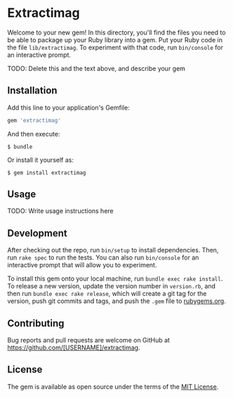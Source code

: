 # Extractimag

Welcome to your new gem! In this directory, you'll find the files you need to be able to package up your Ruby library into a gem. Put your Ruby code in the file `lib/extractimag`. To experiment with that code, run `bin/console` for an interactive prompt.

TODO: Delete this and the text above, and describe your gem

## Installation

Add this line to your application's Gemfile:

```ruby
gem 'extractimag'
```

And then execute:

    $ bundle

Or install it yourself as:

    $ gem install extractimag

## Usage

TODO: Write usage instructions here

## Development

After checking out the repo, run `bin/setup` to install dependencies. Then, run `rake spec` to run the tests. You can also run `bin/console` for an interactive prompt that will allow you to experiment.

To install this gem onto your local machine, run `bundle exec rake install`. To release a new version, update the version number in `version.rb`, and then run `bundle exec rake release`, which will create a git tag for the version, push git commits and tags, and push the `.gem` file to [rubygems.org](https://rubygems.org).

## Contributing

Bug reports and pull requests are welcome on GitHub at https://github.com/[USERNAME]/extractimag.


## License

The gem is available as open source under the terms of the [MIT License](http://opensource.org/licenses/MIT).

